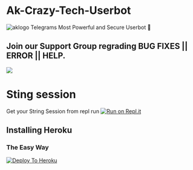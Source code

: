 # Ak-Crazy-Tech-Userbot
![aklogo](https://telegra.ph/file/16d38a3584fae821908a1.jpg)
Telegrams Most Powerful and Secure Userbot 🤖


## Join our Support Group regrading BUG FIXES || ERROR || HELP.

<a href="https://t.me/pubgtournamentteamx"><img src="https://img.shields.io/badge/Join-support%20Group-red.svg?logo=Telegram"></a>


# Sting session
Get your String Session from repl run
[![Run on Repl.it](https://repl.it/badge/github/spandey112/SensibleUserbot)](https://repl.it/@Akcrazytech/Akcrazytech#main.py)
    





## Installing Heroku 

### The Easy Way
[![Deploy To Heroku](https://www.herokucdn.com/deploy/button.svg)](https://heroku.com/deploy?template=https://github.com/Akcrazytech/Ak-Crazy-Tech-Userbot)
